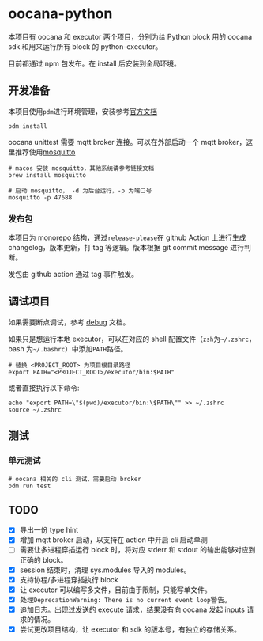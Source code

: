# oocana-python

本项目有 oocana 和 executor 两个项目，分别为给 Python block 用的 oocana sdk 和用来运行所有 block 的 python-executor。

目前都通过 npm 包发布。在 install 后安装到全局环境。

## 开发准备

本项目使用`pdm`进行环境管理，安装参考[官方文档](https://github.com/pdm-project/pdm)

```shell
pdm install
```

oocana unittest 需要 mqtt broker 连接。可以在外部启动一个 mqtt broker，这里推荐使用[mosquitto](https://mosquitto.org/download/)

```shell
# macos 安装 mosquitto，其他系统请参考链接文档
brew install mosquitto

# 启动 mosquitto， -d 为后台运行，-p 为端口号
mosquitto -p 47688
```

### 发布包

本项目为 monorepo 结构，通过`release-please`在 github Action 上进行生成 changelog，版本更新，打 tag 等逻辑。版本根据 git commit message 进行判断。

发包由 github action 通过 tag 事件触发。


## 调试项目

如果需要断点调试，参考 [debug](./docs/debug.md) 文档。

如果只是想运行本地 executor，可以在对应的 shell 配置文件（`zsh`为`~/.zshrc`，bash 为`~/.bashrc`）中添加`PATH`路径。

```shell
# 替换 <PROJECT_ROOT> 为项目根目录路径
export PATH="<PROJECT_ROOT>/executor/bin:$PATH"
```

或者直接执行以下命令:

```shell
echo "export PATH=\"$(pwd)/executor/bin:\$PATH\"" >> ~/.zshrc
source ~/.zshrc
```

## 测试

### 单元测试

```shell
# oocana 相关的 cli 测试，需要启动 broker
pdm run test
```

## TODO

- [x] 导出一份 type hint
- [x] 增加 mqtt broker 启动，以支持在 action 中开启 cli 启动单测
- [ ] 需要让多进程穿插运行 block 时，将对应 stderr 和 stdout 的输出能够对应到正确的 block。
- [x] session 结束时，清理 sys.modules 导入的 modules。
- [x] 支持协程/多进程穿插执行 block
- [x] 让 executor 可以编写多文件，目前由于限制，只能写单文件。
- [x] 处理`DeprecationWarning: There is no current event loop`警告。
- [x] 追加日志。出现过发送的 execute 请求，结果没有向 oocana 发起 inputs 请求的情况。
- [x] 尝试更改项目结构，让 executor 和 sdk 的版本号，有独立的存储关系。